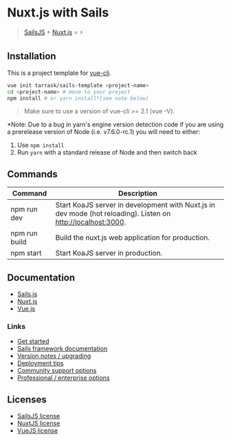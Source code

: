 # Nuxt.js with Sails

> [SailsJS](https://sailsjs.com) + [Nuxt.js](https://nuxtjs.org) = :zap:

## Installation

This is a project template for [vue-cli](https://github.com/vuejs/vue-cli).

```bash
vue init tarrask/sails-template <project-name>
cd <project-name> # move to your project
npm install # or yarn install*[see note below]
```

> Make sure to use a version of vue-cli >= 2.1 (vue -V).

*Note: Due to a bug in yarn's engine version detection code if you are
using a prerelease version of Node (i.e. v7.6.0-rc.1) you will need to either:

  1. Use `npm install`
  2. Run `yarn` with a standard release of Node and then switch back

## Commands

| Command | Description |
|---------|-------------|
| npm run dev | Start KoaJS server in development with Nuxt.js in dev mode (hot reloading). Listen on [http://localhost:3000](http://localhost:3000). |
| npm run build | Build the nuxt.js web application for production. |
| npm start | Start KoaJS server in production. |


## Documentation

- [Sails.js](https://sailsjs.com)
- [Nuxt.js](https://nuxtjs.org/guide/)
- [Vue.js](http://vuejs.org/guide/)

### Links

+ [Get started](https://sailsjs.com/get-started)
+ [Sails framework documentation](https://sailsjs.com/documentation)
+ [Version notes / upgrading](https://sailsjs.com/documentation/upgrading)
+ [Deployment tips](https://sailsjs.com/documentation/concepts/deployment)
+ [Community support options](https://sailsjs.com/support)
+ [Professional / enterprise options](https://sailsjs.com/enterprise)

## Licenses

- [SailsJS license](https://github.com/koajs/koa/blob/master/LICENSE)
- [NuxtJS license](https://github.com/nuxt/nuxt.js/blob/master/LICENSE.md)
- [VueJS license](https://github.com/vuejs/vue/blob/master/LICENSE)